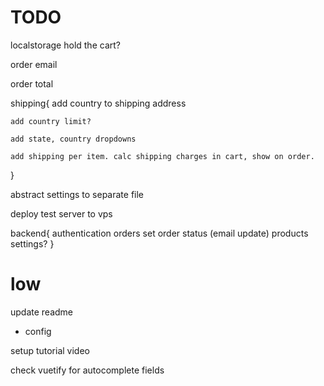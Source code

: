 # TODO

localstorage hold the cart?

order email

order total 

shipping{
    add country to shipping address

    add country limit?

    add state, country dropdowns

    add shipping per item. calc shipping charges in cart, show on order.
}

abstract settings to separate file

deploy test server to vps

backend{
    authentication
    orders
        set order status (email update)
    products
    settings? 
}

# low

update readme
- config

setup tutorial video

check vuetify for autocomplete fields
